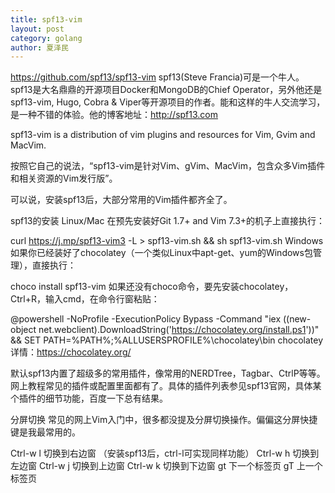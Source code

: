 ```yaml
---
title: spf13-vim
layout: post
category: golang
author: 夏泽民
---
```

https://github.com/spf13/spf13-vim
spf13(Steve Francia)可是一个牛人。spf13是大名鼎鼎的开源项目Docker和MongoDB的Chief Operator，另外他还是spf13-vim, Hugo, Cobra & Viper等开源项目的作者。能和这样的牛人交流学习，是一种不错的体验。他的博客地址：http://spf13.com
<!-- more -->
spf13-vim is a distribution of vim plugins and resources for Vim, Gvim and MacVim.

按照它自己的说法，“spf13-vim是针对Vim、gVim、MacVim，包含众多Vim插件和相关资源的Vim发行版”。

可以说，安装spf13后，大部分常用的Vim插件都齐全了。

spf13的安装
Linux/Mac
在预先安装好Git 1.7+ and Vim 7.3+的机子上直接执行：

curl https://j.mp/spf13-vim3 -L > spf13-vim.sh && sh spf13-vim.sh
Windows
如果你已经装好了chocolatey（一个类似Linux中apt-get、yum的Windows包管理），直接执行：

choco install spf13-vim
如果还没有choco命令，要先安装chocolatey，Ctrl+R，输入cmd，在命令行窗粘贴：

 @powershell -NoProfile -ExecutionPolicy Bypass -Command "iex ((new-object net.webclient).DownloadString('https://chocolatey.org/install.ps1'))" && SET PATH=%PATH%;%ALLUSERSPROFILE%\chocolatey\bin
chocolatey详情：https://chocolatey.org/

默认spf13内置了超级多的常用插件，像常用的NERDTree，Tagbar、CtrlP等等。网上教程常见的插件或配置里面都有了。具体的插件列表参见spf13官网，具体某个插件的细节功能，百度一下总有结果。

分屏切换
常见的网上Vim入门中，很多都没提及分屏切换操作。偏偏这分屏快捷键是我最常用的。

Ctrl-w l 切换到右边窗 （安装spf13后，ctrl-l可实现同样功能）
Ctrl-w h 切换到左边窗
Ctrl-w j 切换到上边窗
Ctrl-w k 切换到下边窗
gt 下一个标签页
gT 上一个标签页